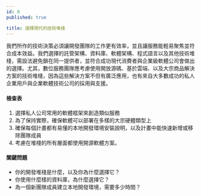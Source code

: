 ```yaml
---
id: 8
published: true

title: 選擇現代的技術堆棧
---
```


我們所作的技術決策必須讓開發團隊的工作更有效率，並且讓服務能輕易聚焦並符合成本效益。我們選擇的託管架構、資料庫、軟體架構、程式語言以及其他技術堆棧，需設法避免鎖在同一提供者，並符合成功現代消費者與企業級軟體公司會做出的選擇。尤其，數位服務團隊應考慮使用開放源碼、基於雲端、以及大宗商品解決方案的技術堆棧，因為這些解決方案不但有廣泛應用，也有來自大多數成功的私人企業用戶與企業軟體技術公司的採用與支援。

#### 檢查表

1. 選擇私人公司常用的軟體框架來創造類似服務
2. 為了保持實際，確保軟體可以部署在多樣的大宗硬體類型上
3. 確保每個計畫都有易懂的本地開發環境安裝說明，以及計畫中能快速新增或移除團隊成員
4. 考慮在堆棧的所有層面都使用開源軟體方案。

#### 關鍵問題
- 你的開發堆棧是什麼，以及你為什麼選擇它？
- 你使用什麼樣的資料庫，為什麼選擇它？
- 為一個新團隊成員建立本地開發環境，需要多少時間？
